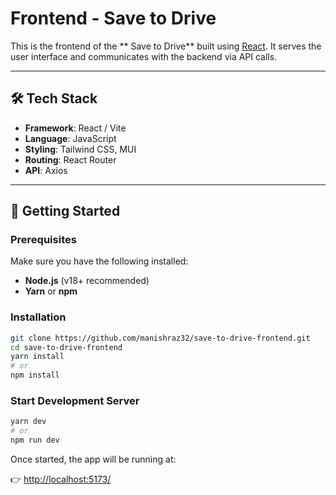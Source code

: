 # Frontend - Save to Drive

This is the frontend of the ** Save to Drive** built using [React](https://reactjs.org/). It serves the user interface and communicates with the backend via API calls.

---
## 🛠 Tech Stack

- **Framework**: React / Vite
- **Language**: JavaScript
- **Styling**: Tailwind CSS, MUI
- **Routing**: React Router
- **API**: Axios
---

## 🚀 Getting Started

### Prerequisites

Make sure you have the following installed:

- **Node.js** (v18+ recommended)
- **Yarn** or **npm**

### Installation

```bash
git clone https://github.com/manishraz32/save-to-drive-frontend.git
cd save-to-drive-frontend
yarn install
# or
npm install
```

### Start Development Server

```bash
yarn dev
# or
npm run dev
```
Once started, the app will be running at:

👉 [http://localhost:5173/](http://localhost:5173/)




